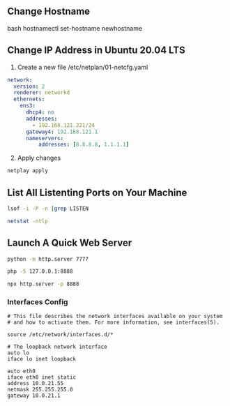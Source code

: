 ## Change Hostname

bash
hostnamectl set-hostname newhostname

## Change IP Address in Ubuntu 20.04 LTS
1. Create a new file /etc/netplan/01-netcfg.yaml
```yaml
network:
  version: 2
  renderer: networkd
  ethernets:
    ens3:
      dhcp4: no
      addresses:
        - 192.168.121.221/24
      gateway4: 192.168.121.1
      nameservers:
          addresses: [8.8.8.8, 1.1.1.1]
```

2. Apply changes

```bash
netplay apply
```

## List All Listenting Ports on Your Machine

```bash
lsof -i -P -n |grep LISTEN

netstat -ntlp
```

## Launch A Quick Web Server

```bash
python -m http.server 7777

php -S 127.0.0.1:8888

npx http.server -p 8888
```

### Interfaces Config

```config
# This file describes the network interfaces available on your system
# and how to activate them. For more information, see interfaces(5).

source /etc/network/interfaces.d/*

# The loopback network interface
auto lo
iface lo inet loopback

auto eth0
iface eth0 inet static
address 10.0.21.55
netmask 255.255.255.0
gateway 10.0.21.1
```